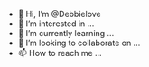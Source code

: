 - 👋 Hi, I’m @Debbielove
- 👀 I’m interested in ...
- 🌱 I’m currently learning ...
- 💞️ I’m looking to collaborate on ...
- 📫 How to reach me ...

<!---
Debbielove/Debbielove is a ✨ special ✨ repository because its `README.md` (this file) appears on your GitHub profile.
You can click the Preview link to take a look at your changes.
--->
